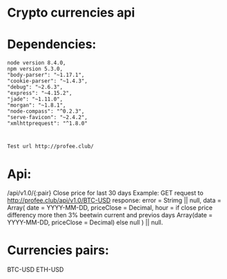 # Crypto currencies api 
#
#   Dependencies:
    node version 8.4.0, 
    npm version 5.3.0,
    "body-parser": "~1.17.1",
    "cookie-parser": "~1.4.3",
    "debug": "~2.6.3",
    "express": "~4.15.2",
    "jade": "~1.11.0",
    "morgan": "~1.8.1",
    "node-compass": "^0.2.3",
    "serve-favicon": "~2.4.2",
    "xmlhttprequest": "^1.8.0"
    
# 
    Test url http://profee.club/
#   Api:
/api/v1.0/{:pair}
    Close price for last 30 days
    Example: GET request to http://profee.club/api/v1.0/BTC-USD
    response:
      error = Strimg || null,
      data  = Array(
            date = YYYY-MM-DD,
            priceClose = Decimal,
            hour = if close price differency more then 3% beetwin current and previos days 
                Array(date = YYYY-MM-DD,
                priceClose = Decimal)
            else null
        ) || null.
#   Currencies pairs:
BTC-USD
ETH-USD
